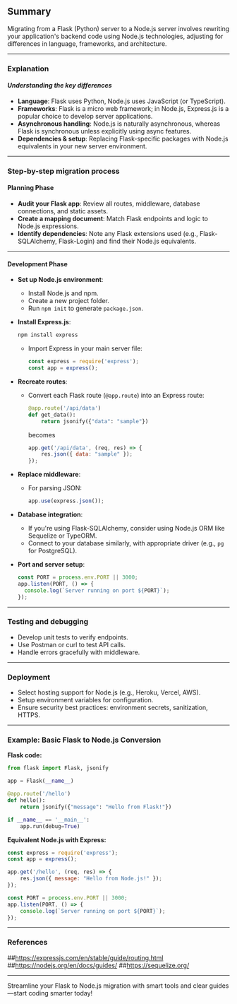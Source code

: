 ## Summary
Migrating from a Flask (Python) server to a Node.js server involves rewriting your application's backend code using Node.js technologies, adjusting for differences in language, frameworks, and architecture. 

--- 

### Explanation

#### _Understanding the key differences_
- **Language**: Flask uses Python, Node.js uses JavaScript (or TypeScript).
- **Frameworks**: Flask is a micro web framework; in Node.js, Express.js is a popular choice to develop server applications.
- **Asynchronous handling**: Node.js is naturally asynchronous, whereas Flask is synchronous unless explicitly using async features.
- **Dependencies & setup**: Replacing Flask-specific packages with Node.js equivalents in your new server environment.

---

### Step-by-step migration process

#### Planning Phase
- **Audit your Flask app**: Review all routes, middleware, database connections, and static assets.
- **Create a mapping document**: Match Flask endpoints and logic to Node.js expressions.
- **Identify dependencies**: Note any Flask extensions used (e.g., Flask-SQLAlchemy, Flask-Login) and find their Node.js equivalents.

---

#### Development Phase
- **Set up Node.js environment**:
  - Install Node.js and npm.
  - Create a new project folder.
  - Run `npm init` to generate `package.json`.
- **Install Express.js**:
  ```bash
  npm install express
  ```
  - Import Express in your main server file:
    ```javascript
    const express = require('express');
    const app = express();
    ```
- **Recreate routes**:
  - Convert each Flask route (`@app.route`) into an Express route:
    ```python
    @app.route('/api/data')
    def get_data():
        return jsonify({"data": "sample"})
    ```
    becomes
    ```javascript
    app.get('/api/data', (req, res) => {
        res.json({ data: "sample" });
    });
    ```

- **Replace middleware**:
  - For parsing JSON:
    ```javascript
    app.use(express.json());
    ```
- **Database integration**:
  - If you're using Flask-SQLAlchemy, consider using Node.js ORM like Sequelize or TypeORM.
  - Connect to your database similarly, with appropriate driver (e.g., `pg` for PostgreSQL).

- **Port and server setup**:
  ```javascript
  const PORT = process.env.PORT || 3000;
  app.listen(PORT, () => {
    console.log(`Server running on port ${PORT}`);
  });
  ```

---

### Testing and debugging
- Develop unit tests to verify endpoints.
- Use Postman or curl to test API calls.
- Handle errors gracefully with middleware.

---

### Deployment
- Select hosting support for Node.js (e.g., Heroku, Vercel, AWS).
- Setup environment variables for configuration.
- Ensure security best practices: environment secrets, sanitization, HTTPS.

---

### Example: Basic Flask to Node.js Conversion

**Flask code:**

```python
from flask import Flask, jsonify

app = Flask(__name__)

@app.route('/hello')
def hello():
    return jsonify({"message": "Hello from Flask!"})

if __name__ == '__main__':
    app.run(debug=True)
```

**Equivalent Node.js with Express:**

```javascript
const express = require('express');
const app = express();

app.get('/hello', (req, res) => {
    res.json({ message: "Hello from Node.js!" });
});

const PORT = process.env.PORT || 3000;
app.listen(PORT, () => {
    console.log(`Server running on port ${PORT}`);
});
```

---

### References
##https://expressjs.com/en/stable/guide/routing.html
##https://nodejs.org/en/docs/guides/
##https://sequelize.org/

---
Streamline your Flask to Node.js migration with smart tools and clear guides—start coding smarter today!